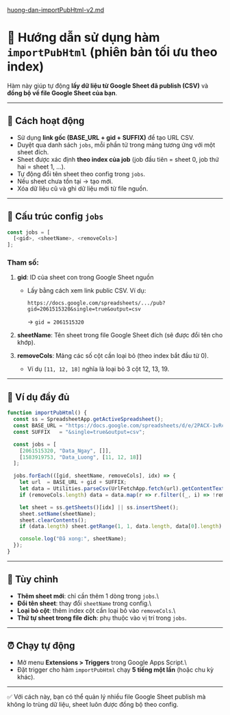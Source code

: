 [huong-dan-importPubHtml-v2.md](https://github.com/user-attachments/files/22229131/huong-dan-importPubHtml-v2.md)
# 📘 Hướng dẫn sử dụng hàm `importPubHtml` (phiên bản tối ưu theo index)

Hàm này giúp tự động **lấy dữ liệu từ Google Sheet đã publish (CSV)** và
**đồng bộ về file Google Sheet của bạn**.

------------------------------------------------------------------------

## 🚀 Cách hoạt động

-   Sử dụng **link gốc (BASE_URL + gid + SUFFIX)** để tạo URL CSV.
-   Duyệt qua danh sách `jobs`, mỗi phần tử trong mảng tương ứng với một
    sheet đích.
-   Sheet được xác định **theo index của job** (job đầu tiên = sheet 0,
    job thứ hai = sheet 1, ...).
-   Tự động đổi tên sheet theo config trong `jobs`.
-   Nếu sheet chưa tồn tại → tạo mới.
-   Xóa dữ liệu cũ và ghi dữ liệu mới từ file nguồn.

------------------------------------------------------------------------

## 📝 Cấu trúc config `jobs`

``` js
const jobs = [
  [<gid>, <sheetName>, <removeCols>]
];
```

### Tham số:

1.  **gid**: ID của sheet con trong Google Sheet nguồn

    -   Lấy bằng cách xem link public CSV. Ví dụ:

            https://docs.google.com/spreadsheets/.../pub?gid=2061515320&single=true&output=csv

        → `gid = 2061515320`

2.  **sheetName**: Tên sheet trong file Google Sheet đích (sẽ được đổi
    tên cho khớp).

3.  **removeCols**: Mảng các số cột cần loại bỏ (theo index bắt đầu từ
    0).

    -   Ví dụ `[11, 12, 18]` nghĩa là loại bỏ 3 cột 12, 13, 19.

------------------------------------------------------------------------

## 📂 Ví dụ đầy đủ

``` js
function importPubHtml() {
  const ss = SpreadsheetApp.getActiveSpreadsheet();
  const BASE_URL = "https://docs.google.com/spreadsheets/d/e/2PACX-1vRcAGHkcxNak7SrXxwkkft0g3R2r4cIqrKrv5HcT-wqPmDDnFZGjYURQyiEanrBBTX2JzgcmiMyL7RU/pub?gid=";
  const SUFFIX   = "&single=true&output=csv";

  const jobs = [
    [2061515320, "Data_Ngay", []],
    [1583919753, "Data_Luong", [11, 12, 18]]
  ];

  jobs.forEach(([gid, sheetName, removeCols], idx) => {
    let url  = BASE_URL + gid + SUFFIX;
    let data = Utilities.parseCsv(UrlFetchApp.fetch(url).getContentText());
    if (removeCols.length) data = data.map(r => r.filter((_, i) => !removeCols.includes(i)));

    let sheet = ss.getSheets()[idx] || ss.insertSheet();
    sheet.setName(sheetName);
    sheet.clearContents();
    if (data.length) sheet.getRange(1, 1, data.length, data[0].length).setValues(data);

    console.log("Đã xong:", sheetName);
  });
}
```

------------------------------------------------------------------------

## 🔧 Tùy chỉnh

-   **Thêm sheet mới**: chỉ cần thêm 1 dòng trong `jobs`.\
-   **Đổi tên sheet**: thay đổi `sheetName` trong config.\
-   **Loại bỏ cột**: thêm index cột cần loại bỏ vào `removeCols`.\
-   **Thứ tự sheet trong file đích**: phụ thuộc vào vị trí trong `jobs`.

------------------------------------------------------------------------

## ⏰ Chạy tự động

-   Mở menu **Extensions \> Triggers** trong Google Apps Script.\
-   Đặt trigger cho hàm `importPubHtml` chạy **5 tiếng một lần** (hoặc
    chu kỳ khác).

------------------------------------------------------------------------

✅ Với cách này, bạn có thể quản lý nhiều file Google Sheet publish mà
không lo trùng dữ liệu, sheet luôn được đồng bộ theo config.

